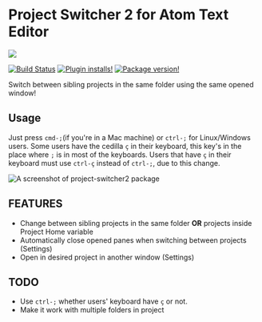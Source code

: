 # Project Switcher 2 for Atom Text Editor

<a href="https://zenhub.io"><img src="https://raw.githubusercontent.com/ZenHubIO/support/master/zenhub-badge.png"></a>

[![Build Status](https://travis-ci.org/chocoelho/project-switcher2.svg?branch=master)](https://travis-ci.org/chocoelho/project-switcher2)
[![Plugin installs!](https://img.shields.io/apm/dm/project-switcher2.svg)](https://atom.io/packages/project-switcher2)
[![Package version!](https://img.shields.io/apm/v/project-switcher2.svg?style=flat)](https://atom.io/packages/project-switcher2)


Switch between sibling projects in the same folder using the same opened window!

## Usage

Just press `cmd-;`(if you're in a Mac machine) or `ctrl-;` for Linux/Windows users.
Some users have the cedilla `ç` in their keyboard, this key's in the place where
`;` is in most of the keyboards. Users that have `ç` in their keyboard must use
`ctrl-ç` instead of `ctrl-;`, due to this change.

![A screenshot of project-switcher2 package](http://guileen.github.io/img/project-switcher/screenshot-switch.gif)

## FEATURES

* Change between sibling projects in the same folder **OR** projects inside Project Home variable
* Automatically close opened panes when switching between projects (Settings)
* Open in desired project in another window (Settings)

## TODO

* Use `ctrl-;` whether users' keyboard have `ç` or not.
* Make it work with multiple folders in project
